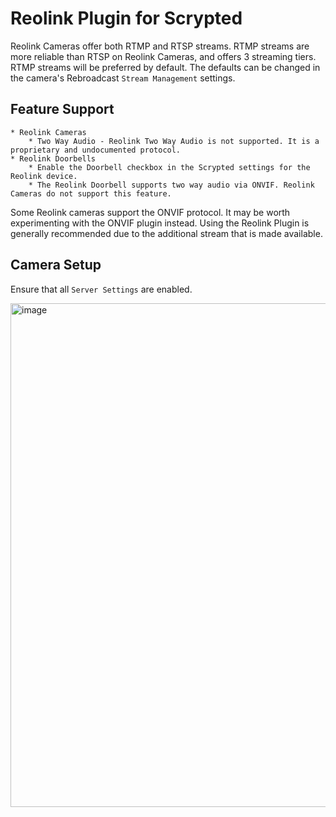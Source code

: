 # Reolink Plugin for Scrypted

Reolink Cameras offer both RTMP and RTSP streams. RTMP streams are more reliable than RTSP on Reolink Cameras, and offers 3 streaming tiers. RTMP streams will be preferred by default. The defaults can be changed in the camera's Rebroadcast `Stream Management` settings.

## Feature Support

    * Reolink Cameras
        * Two Way Audio - Reolink Two Way Audio is not supported. It is a proprietary and undocumented protocol.
    * Reolink Doorbells
        * Enable the Doorbell checkbox in the Scrypted settings for the Reolink device.
        * The Reolink Doorbell supports two way audio via ONVIF. Reolink Cameras do not support this feature.

Some Reolink cameras support the ONVIF protocol. It may be worth experimenting with the ONVIF plugin instead. Using the Reolink Plugin is generally recommended due to the additional stream that is made available.

## Camera Setup

Ensure that all `Server Settings` are enabled.

<img width="806" alt="image" src="https://github.com/koush/scrypted/assets/73924/81a71c11-e66a-4312-800b-7abbf34ece57">
